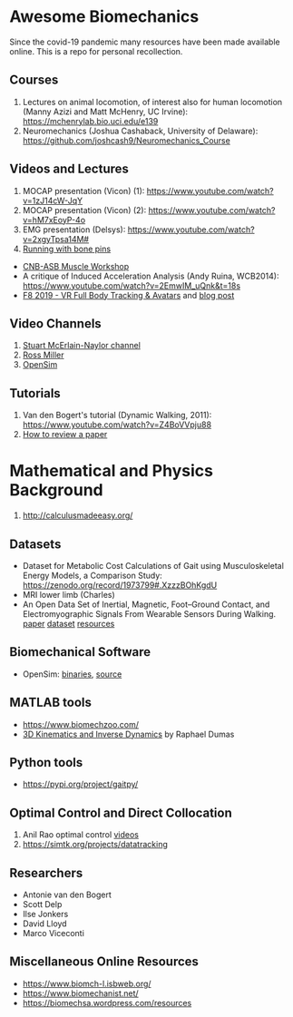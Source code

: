 # Awesome Biomechanics
Since the covid-19 pandemic many resources have been made available online. This is a repo for personal recollection.

## Courses
1. Lectures on animal locomotion, of interest also for human locomotion (Manny Azizi and Matt McHenry, UC Irvine): https://mchenrylab.bio.uci.edu/e139
2. Neuromechanics (Joshua Cashaback, University of Delaware): https://github.com/joshcash9/Neuromechanics_Course

## Videos and Lectures
1. MOCAP presentation (Vicon) (1): https://www.youtube.com/watch?v=1zJ14cW-JqY
2. MOCAP presentation (Vicon) (2): https://www.youtube.com/watch?v=hM7xEoyP-4o
3. EMG presentation (Delsys): https://www.youtube.com/watch?v=2xgyTpsa14M#
4. [Running with bone pins](https://www.youtube.com/watch?v=nf6jkyNgkwE)
* [CNB-ASB Muscle Workshop](https://www.youtube.com/watch?v=Ur9wYYR0nac&feature=youtu.be)
* A critique of Induced Acceleration Analysis (Andy Ruina, WCB2014): https://www.youtube.com/watch?v=2EmwIM_uQnk&t=18s
* [F8 2019 - VR Full Body Tracking & Avatars](https://www.youtube.com/watch?v=FhiAFo9U_sM) and [blog post](https://uploadvr.com/facebook-f8-2019-body-tracking/)

## Video Channels
1. [Stuart McErlain-Naylor channel](https://www.youtube.com/channel/UCmG-bd1JL1ACP7hMzIUXwOg)
2. [Ross Miller](https://www.youtube.com/channel/UCO_H7aZoIcwZiNc4KjiQQkg/videos) 
3. [OpenSim](https://www.youtube.com/user/OpenSimVideos/videos)

## Tutorials
1. Van den Bogert's tutorial (Dynamic Walking, 2011): https://www.youtube.com/watch?v=Z4BoVVpju88
2. [How to review a paper](https://www.sciencemag.org/careers/2016/09/how-review-paper)

# Mathematical and Physics Background
1. http://calculusmadeeasy.org/

## Datasets
* Dataset for Metabolic Cost Calculations of Gait using Musculoskeletal Energy Models, a Comparison Study: https://zenodo.org/record/1973799#.XzzzBOhKgdU
* MRI lower limb (Charles)
* An Open Data Set of Inertial, Magnetic, Foot–Ground Contact, and Electromyographic Signals From Wearable Sensors During Walking. [paper](https://journals.humankinetics.com/view/journals/mcj/aop/article-10.1123-mc.2020-0023/article-10.1123-mc.2020-0023.xml) [dataset](https://figshare.com/articles/Dataset_of_gait_and_inertial_sensors/7778255) [resources](https://github.com/BMClab/datasets/tree/master/GEDS)

## Biomechanical Software
* OpenSim: [binaries](https://opensim.stanford.edu), [source](https://github.com/opensim-org/opensim-core)

## MATLAB tools
* https://www.biomechzoo.com/
* [3D Kinematics and Inverse Dynamics](https://uk.mathworks.com/matlabcentral/fileexchange/58021-3d-kinematics-and-inverse-dynamics?s_tid=prof_contriblnk) by Raphael Dumas

## Python tools
* https://pypi.org/project/gaitpy/

## Optimal Control and Direct Collocation
1. Anil Rao optimal control [videos](http://www.anilvrao.com/Optimal-Control-Videos.html)
2. https://simtk.org/projects/datatracking

## Researchers
* Antonie van den Bogert
* Scott Delp
* Ilse Jonkers
* David Lloyd
* Marco Viceconti

## Miscellaneous Online Resources
* https://www.biomch-l.isbweb.org/
* https://www.biomechanist.net/
* https://biomechsa.wordpress.com/resources
